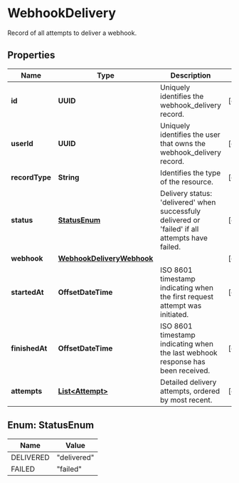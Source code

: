 

# WebhookDelivery

Record of all attempts to deliver a webhook.

## Properties

Name | Type | Description | Notes
------------ | ------------- | ------------- | -------------
**id** | **UUID** | Uniquely identifies the webhook_delivery record. |  [optional]
**userId** | **UUID** | Uniquely identifies the user that owns the webhook_delivery record. |  [optional]
**recordType** | **String** | Identifies the type of the resource. |  [optional]
**status** | [**StatusEnum**](#StatusEnum) | Delivery status: &#39;delivered&#39; when successfuly delivered or &#39;failed&#39; if all attempts have failed. |  [optional]
**webhook** | [**WebhookDeliveryWebhook**](WebhookDeliveryWebhook.md) |  |  [optional]
**startedAt** | **OffsetDateTime** | ISO 8601 timestamp indicating when the first request attempt was initiated. |  [optional]
**finishedAt** | **OffsetDateTime** | ISO 8601 timestamp indicating when the last webhook response has been received. |  [optional]
**attempts** | [**List&lt;Attempt&gt;**](Attempt.md) | Detailed delivery attempts, ordered by most recent. |  [optional]



## Enum: StatusEnum

Name | Value
---- | -----
DELIVERED | &quot;delivered&quot;
FAILED | &quot;failed&quot;



